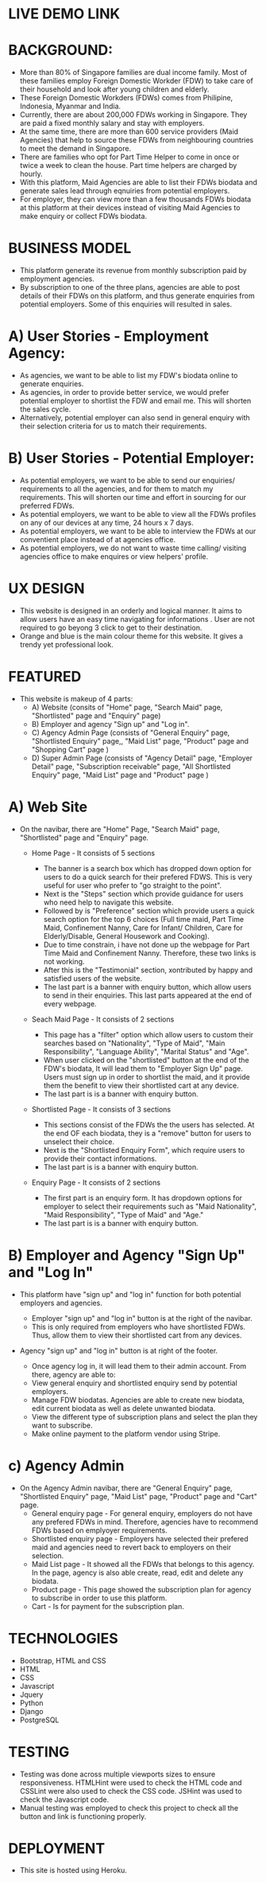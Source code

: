 LIVE DEMO LINK
==============



BACKGROUND:
==========
* More than 80% of Singapore families are dual income family. Most of these families employ Foreign Domestic Workder (FDW) to take care of their household and look after young children and elderly.
* These Foreign Domestic Workders (FDWs) comes from Philipine, Indonesia, Myanmar and India.
* Currently, there are about 200,000 FDWs working in Singapore.  They are paid a fixed monthly salary and stay with employers.
* At the same time, there are more than 600 service providers (Maid Agencies) that help to source these FDWs from neighbouring countries to meet the demand in Singapore.
* There are families who opt for Part Time Helper to come in once or twice a week to clean the house.  Part time helpers are charged by hourly.
* With this platform, Maid Agencies are able to list their FDWs biodata and generate sales lead through eqnuiries from potential employers.
* For employer, they can view more than a few thousands FDWs biodata at this platform at their devices instead of visiting Maid Agencies to make enquiry or collect FDWs biodata.
 


BUSINESS MODEL
==============
* This platform generate its revenue from monthly subscription paid by employment agencies.  
* By subscription to one of the three plans, agencies are able to post details of their FDWs on this platform, and thus generate enquiries from potential employers. Some of this enquiries will resulted in sales.



A) User Stories - Employment Agency:
==================================
* As agencies, we want to be able to list my FDW's biodata online to generate enquiries.
* As agencies, in order to provide better service, we would prefer potential employer to shortlist the FDW and email me. This will shorten the sales cycle.
* Alternatively, potential employer can also send in general enquiry with their selection criteria for us to match their requirements.


B) User Stories - Potential Employer:
==================================
* As potential employers,  we want to be able to send our enquiries/ requirements to all the agencies, and for them to match my requirements. This will shorten our time and effort in sourcing for our preferred FDWs.
* As potential employers,  we want to be able to view all the FDWs profiles on any of our devices at any time, 24 hours x 7 days.
* As potential employers,  we want to be able to interview the FDWs at our conventient place instead of at agencies office.
* As potential employers, we do not want to waste time calling/ visiting agencies office to make enquires or view helpers' profile. 


UX DESIGN
=========
* This website is designed in an orderly and logical manner. It aims to allow users have an easy time navigating for informations .  User are not required to go beyong 3 click to get to their destination.
* Orange and blue is the main colour theme for this website. It gives a trendy yet professional look. 


FEATURED 
========
* This website is makeup of 4 parts:
    * A) Website (consits of "Home" page, "Search Maid" page, "Shortlisted" page and "Enquiry" page)
    * B) Employer and agency "Sign up" and "Log in".
    * C) Agency Admin Page (consists of "General Enquiry" page, "Shortlisted Enquiry" page,, "Maid List" page, "Product" page and "Shopping Cart" page )
    * D) Super Admin Page (consists of "Agency Detail" page, "Employer Detail" page, "Subscription receivable" page, "All Shortlisted Enquiry" page, "Maid List" page and "Product" page )


A) Web Site
===========
* On the navibar, there are "Home" Page, "Search Maid" page, "Shortlisted" page and "Enquiry" page. 
    * Home Page - It consists of 5 sections
        * The banner is a search box which has dropped down option for users to do a quick search for their prefered FDWS. This is very useful for user who prefer to "go straight to the point". 
        * Next is the "Steps" section which provide guidance for users who need help to navigate this website. 
        * Followed by is "Preference" section which provide users a quick search option for the top 6 choices (Full time maid, Part Time Maid, Confinement Nanny, Care for Infant/ Children, Care for Elderly/Disable, General Housework and Cooking).
        * Due to time constrain, i have not done up the webpage for Part Time Maid and Confinement Nanny.  Therefore, these two links is not working.
        * After this is the "Testimonial" section, xontributed by happy and satisfied users of the website.
        * The last part is a banner with enquiry button, which allow users to send in their enquiries. This last parts appeared at the end of every webpage.
        
    * Seach Maid Page - It consists of 2 sections
        * This page has a "filter" option which allow users to custom their searches based on "Nationality", "Type of Maid", "Main Responsibility", "Language Ability", "Marital Status" and "Age".
        * When user clicked on the "shortlisted" button at the end of the FDW's biodata, It will lead them to "Employer Sign Up" page.  Users must sign up in order to shortlist the maid, and it provide them the benefit to view their shortlisted cart at any device.
        * The last part is is a banner with enquiry button.
        
    * Shortlisted Page - It consists of 3 sections
        * This sections consist of the FDWs the the users has selected.  At the end OF each biodata, they is a "remove" button for users to unselect their choice.
        * Next is the "Shortlisted Enquiry Form", which require users to provide their contact informations.
        * The last part is is a banner with enquiry button.
        
    * Enquiry Page - It consists of 2 sections
        * The first part is an enquiry form. It has dropdown options for employer to select their requirements such as "Maid Nationality", "Maid Responsibility", "Type of Maid" and "Age."
        * The last part is is a banner with enquiry button.
         

B) Employer and Agency "Sign Up" and "Log In"
============================================
* This platform have "sign up" and "log in" function for both potential employers and agencies. 
    * Employer "sign up" and "log in" button is at the right of the navibar.
    * This is only required from employers who have shortlisted FDWs.  Thus, allow them to view their shortlisted cart from any devices.

* Agency "sign up" and "log in" button is at right of the footer.
    * Once agency log in, it will lead them to their admin account. From there, agency are able to:
    * View general enquiry and shortlisted enquiry send by potential employers. 
    * Manage FDW biodatas.  Agencies are able to create new biodata, edit current biodata as well as delete unwanted biodata.
    * View the different type of subscription plans and select the plan they want to subscribe.
    * Make online payment to the platform vendor using Stripe.
    

c) Agency Admin
===============
* On the Agency Admin navibar, there are "General Enquiry" page, "Shortlisted Enquiry" page, "Maid List" page, "Product" page and "Cart" page.
    * General enquiry page - For general enquiry, employers do not have any prefered FDWs in mind. Therefore, agencies have to recommend FDWs based on emplyoyer requirements.
    * Shortlisted enquiry page - Employers have selected their prefered maid and agencies need to revert back to employers on their selection.
    * Maid List page - It showed all the FDWs that belongs to this agency. In the page, agency is also able create, read, edit and delete any biodata.
    * Product page - This page showed the subscription plan for agency to subscribe in order to use this platform.
    * Cart - Is for payment for the subscription plan.








  
 
    
    




TECHNOLOGIES
============
* Bootstrap, HTML and CSS
* HTML
* CSS
* Javascript
* Jquery
* Python
* Django
* PostgreSQL



TESTING
=======
* Testing was done across multiple viewports sizes to ensure responsiveness. HTMLHint were used to check the HTML code and CSSLint were also used to check the CSS code. JSHint was used to check the Javascript code.
* Manual testing was employed to check this project to check all the button and link is functioning properly.



DEPLOYMENT
==========
* This site is hosted using Heroku.